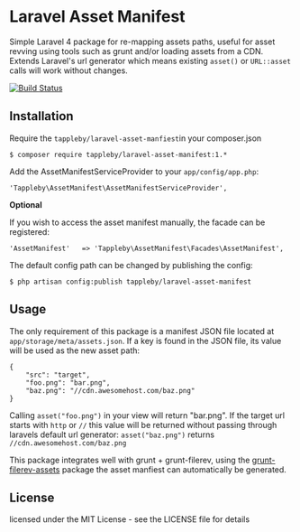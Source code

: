 # Laravel Asset Manifest

Simple Laravel 4 package for re-mapping assets paths, useful for asset revving using tools such as grunt and/or loading assets from a CDN. Extends Laravel's url generator which means existing `asset()` or `URL::asset` calls will work without changes.

[![Build Status](https://travis-ci.org/tappleby/laravel-asset-manifest.svg?branch=master)](https://travis-ci.org/tappleby/laravel-asset-manifest)

## Installation

Require the `tappleby/laravel-asset-manfiest`in your composer.json

	$ composer require tappleby/laravel-asset-manifest:1.*
	
Add the AssetManifestServiceProvider to your `app/config/app.php`:

	'Tappleby\AssetManifest\AssetManifestServiceProvider',

**Optional**

If you wish to access the asset manifest manually, the facade can be registered:

	'AssetManifest'   => 'Tappleby\AssetManifest\Facades\AssetManifest',

The default config path can be changed by publishing the config:

	$ php artisan config:publish tappleby/laravel-asset-manifest

## Usage

The only requirement of this package is a manifest JSON file located at `app/storage/meta/assets.json`. If a key is found in the JSON file, its value will be used as the new asset path:

	{
		"src": "target",
		"foo.png": "bar.png",
		"baz.png": "//cdn.awesomehost.com/baz.png"
	}

Calling `asset("foo.png")` in your view will return "bar.png". If the target url starts with `http` or `//` this value will be returned without passing through laravels default url generator: `asset("baz.png")` returns `//cdn.awesomehost.com/baz.png`

This package integrates well with grunt + grunt-filerev, using the [grunt-filerev-assets](https://github.com/richardbolt/grunt-filerev-assets) package the asset manfiest can automatically be generated.


## License 

licensed under the MIT License - see the LICENSE file for details
